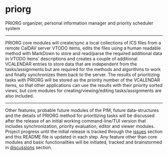 # priorg
PRIORG organizer, personal information manager and priority scheduler system

---

PRIORG core modules will create/sync a local collections of ICS files from a remote CalDAV server VTODO items, edits the files using a human readable method with MarkDown to store and read/parse the required additional data in VTODO items' descriptions and creates a couple of additional VCALENDAR entries to store data that are independent from the tasks/assignments but are required for the methods and algorithms to work and finally synchronizes them back to the server. The results of prioritizing tasks with PRIORG will be stored as the priority number of the VCALENDAR items, so that other applications can use the results with their priority sorted views, but core modules for creating/viewing/editing tasks/assignments are also included.

---

Other features, probable future modules of the PIM, future data-structures and the details of PRIORG method for prioritizing tasks will be discussed after the release of an initial working command-line/TUI version that includes synchronization, priority evaluation, editor and viewer modules. Project progress until the initial release is tracked through the [issues](https://github.com/Vazirified/priorg/issues) section and this README file is updated in each step.
Any feature other than core modules and basic functionalities will be initiated, tracked and brainstormed in [discussions](https://github.com/Vazirified/priorg/discussions) section.